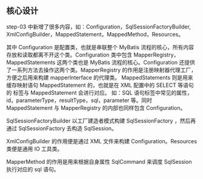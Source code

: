 ## 核心设计
step-03 中新增了很多内容，如：Configuration，SqlSessionFactoryBuilder, XmlConfigBuilder，MappedStatement，MappedMethod，Resources。

其中 Configuration 是配置类，也就是串联整个 MyBatis 流程的核心，所有内容存放和读取都离不开这个类。Configuration 类中包含 MapperRegistry，
MappedStatements 这两个类也是 MyBatis 流程的核心。Configuration 还提供了一系列方法去操作这两个类。MapperRegistry 的作用是注册映射器代理工厂，
方便之后用来构建 mapperInterface 的代理类。 MappedStatements 则是用来缓存映射语句 MappedStatement 的，也就是在 XML 配置中的 SELECT 等语句的
标签与 MappedStatement 会进行对应。 如：SQL 语句标签中常见的属性，id，parameterType，resultType，sql，parameter 等。同时 MappedStatement
与 MapperRegistry 的内部也同样包含 Configuration。

SqlSessionFactoryBuilder 以工厂建造者模式构建 SqlSessionFactory ，然后再通过 SqlSessionFactory 去构造 SqlSession。

XmlConfigBuilder 的作用便是通过 XML 文件来构建 Configuration。Resources 类便是通用 IO 工具类。

MapperMethod 的作用是用来根据自身属性 SqlCommand 来调度 SqlSession 执行对应的 sql 语句。
